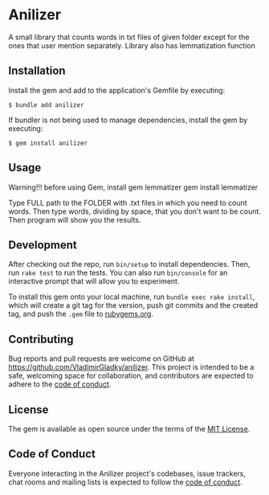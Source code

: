 # Anilizer

A small library that counts words in txt files of given folder except for the ones that user mention separately. Library also has lemmatization function

## Installation

Install the gem and add to the application's Gemfile by executing:

    $ bundle add anilizer

If bundler is not being used to manage dependencies, install the gem by executing:

    $ gem install anilizer

## Usage

Warning!!! before using Gem, install gem lemmatizer
gem install lemmatizer

Type FULL path to the FOLDER with .txt files in which you need to count words. Then type words, dividing by space, that you don't want to be count. Then program will show you the results.

## Development

After checking out the repo, run `bin/setup` to install dependencies. Then, run `rake test` to run the tests. You can also run `bin/console` for an interactive prompt that will allow you to experiment.

To install this gem onto your local machine, run `bundle exec rake install`, which will create a git tag for the version, push git commits and the created tag, and push the `.gem` file to [rubygems.org](https://rubygems.org).

## Contributing

Bug reports and pull requests are welcome on GitHub at https://github.com/VladimirGladky/anilizer. This project is intended to be a safe, welcoming space for collaboration, and contributors are expected to adhere to the [code of conduct](https://github.com/VladimirGladky/anilizer/blob/master/CODE_OF_CONDUCT.md).

## License

The gem is available as open source under the terms of the [MIT License](https://opensource.org/licenses/MIT).

## Code of Conduct

Everyone interacting in the Anilizer project's codebases, issue trackers, chat rooms and mailing lists is expected to follow the [code of conduct](https://github.com/VladimirGladky/anilizer/blob/master/CODE_OF_CONDUCT.md).
